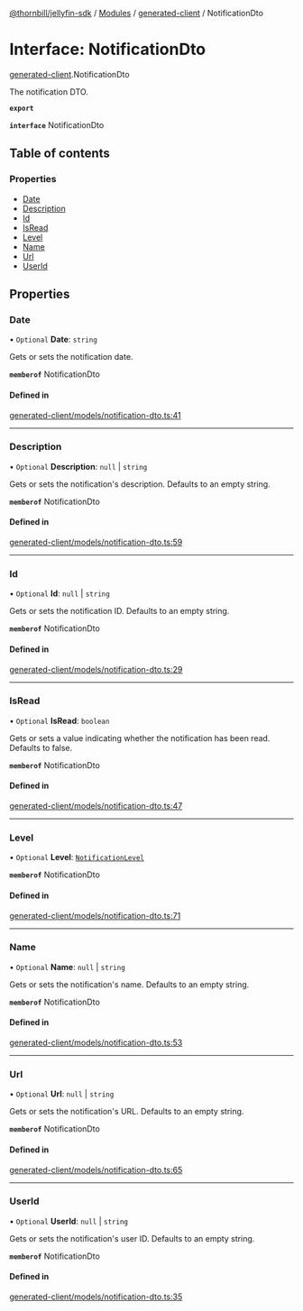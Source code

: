 [@thornbill/jellyfin-sdk](../README.md) / [Modules](../modules.md) / [generated-client](../modules/generated_client.md) / NotificationDto

# Interface: NotificationDto

[generated-client](../modules/generated_client.md).NotificationDto

The notification DTO.

**`export`**

**`interface`** NotificationDto

## Table of contents

### Properties

- [Date](generated_client.NotificationDto.md#date)
- [Description](generated_client.NotificationDto.md#description)
- [Id](generated_client.NotificationDto.md#id)
- [IsRead](generated_client.NotificationDto.md#isread)
- [Level](generated_client.NotificationDto.md#level)
- [Name](generated_client.NotificationDto.md#name)
- [Url](generated_client.NotificationDto.md#url)
- [UserId](generated_client.NotificationDto.md#userid)

## Properties

### Date

• `Optional` **Date**: `string`

Gets or sets the notification date.

**`memberof`** NotificationDto

#### Defined in

[generated-client/models/notification-dto.ts:41](https://github.com/thornbill/jellyfin-sdk-typescript/blob/03092f3/src/generated-client/models/notification-dto.ts#L41)

___

### Description

• `Optional` **Description**: ``null`` \| `string`

Gets or sets the notification\'s description. Defaults to an empty string.

**`memberof`** NotificationDto

#### Defined in

[generated-client/models/notification-dto.ts:59](https://github.com/thornbill/jellyfin-sdk-typescript/blob/03092f3/src/generated-client/models/notification-dto.ts#L59)

___

### Id

• `Optional` **Id**: ``null`` \| `string`

Gets or sets the notification ID. Defaults to an empty string.

**`memberof`** NotificationDto

#### Defined in

[generated-client/models/notification-dto.ts:29](https://github.com/thornbill/jellyfin-sdk-typescript/blob/03092f3/src/generated-client/models/notification-dto.ts#L29)

___

### IsRead

• `Optional` **IsRead**: `boolean`

Gets or sets a value indicating whether the notification has been read. Defaults to false.

**`memberof`** NotificationDto

#### Defined in

[generated-client/models/notification-dto.ts:47](https://github.com/thornbill/jellyfin-sdk-typescript/blob/03092f3/src/generated-client/models/notification-dto.ts#L47)

___

### Level

• `Optional` **Level**: [`NotificationLevel`](../enums/generated_client.NotificationLevel.md)

**`memberof`** NotificationDto

#### Defined in

[generated-client/models/notification-dto.ts:71](https://github.com/thornbill/jellyfin-sdk-typescript/blob/03092f3/src/generated-client/models/notification-dto.ts#L71)

___

### Name

• `Optional` **Name**: ``null`` \| `string`

Gets or sets the notification\'s name. Defaults to an empty string.

**`memberof`** NotificationDto

#### Defined in

[generated-client/models/notification-dto.ts:53](https://github.com/thornbill/jellyfin-sdk-typescript/blob/03092f3/src/generated-client/models/notification-dto.ts#L53)

___

### Url

• `Optional` **Url**: ``null`` \| `string`

Gets or sets the notification\'s URL. Defaults to an empty string.

**`memberof`** NotificationDto

#### Defined in

[generated-client/models/notification-dto.ts:65](https://github.com/thornbill/jellyfin-sdk-typescript/blob/03092f3/src/generated-client/models/notification-dto.ts#L65)

___

### UserId

• `Optional` **UserId**: ``null`` \| `string`

Gets or sets the notification\'s user ID. Defaults to an empty string.

**`memberof`** NotificationDto

#### Defined in

[generated-client/models/notification-dto.ts:35](https://github.com/thornbill/jellyfin-sdk-typescript/blob/03092f3/src/generated-client/models/notification-dto.ts#L35)
